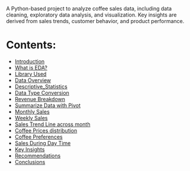 A Python-based project to analyze coffee sales data, including data cleaning, exploratory data analysis, and visualization.
Key insights are derived from sales trends, customer behavior, and product performance.

# Contents:

* [Introduction](/Detailed_Analysis/Insights.md/##Introduction)
* [What is EDA?](/Detailed_Analysis/Insights.md/##What_is_EDA?)
* [Library Used](/Detailed_Analysis/Insights.md/##Library_Used)
* [Data Overview](/Detailed_Analysis/Insights.md/##Data_Overview)
* [Descriptive_Statistics](/Detailed_Analysis/Insights.md/##Descriptive_Statistics)
* [Data Type Conversion](/Detailed_Analysis/Insights.md/##Data_Type_Conversion_and_New_Features)
* [Revenue Breakdown](/Detailed_Analysis/Insights.md/##Revenue_Breakdown)
* [Summarize Data with Pivot](/Detailed_Analysis/Insights.md/##Summarize_Data_with_Pivot)
* [Monthly Sales](/Detailed_Analysis/Insights.md/##Monthly_Sales)
* [Weekly Sales](/Detailed_Analysis/Insights.md/##Weekly_Sales)
* [Sales Trend Line across month](/Detailed_Analysis/Insights.md/##Sales_Trend_Line_across_month)
* [Coffee Prices distribution](/Detailed_Analysis/Insights.md/##Coffee_Prices_distribution)
* [Coffee Preferences](/Detailed_Analysis/Insights.md/##Coffee_Preferences)
* [Sales During Day Time](/Detailed_Analysis/Insights.md/##Sales_During_Day_Time)
* [Key Insights](/Detailed_Analysis/Insights.md/##Key_Insights)
* [Recommendations](/Detailed_Analysis/Insights.md/##Recommendations)
* [Conclusions](/Detailed_Analysis/Insights.md/##Conclusions)